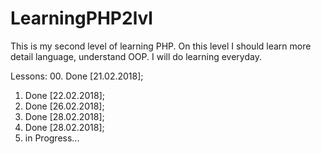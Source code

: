 # LearningPHP2lvl
This is my second level of learning PHP.
On this level I should learn more detail language, understand OOP.
I will do learning everyday.

Lessons:
00. Done [21.02.2018];
01. Done [22.02.2018];
02. Done [26.02.2018];
03. Done [28.02.2018];
04. Done [28.02.2018];
05. in Progress...

